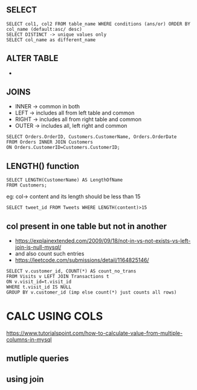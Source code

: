 ## SELECT
```mysql
SELECT col1, col2 FROM table_name WHERE conditions (ans/or) ORDER BY col_name (default:asc/ desc)
SELECT DISTINCT -> unique values only
SELECT col_name as different_name
```

## ALTER TABLE
-

## JOINS
- INNER -> common in both
- LEFT -> includes all from left table and common
- RIGHT -> includes all from right table and common
- OUTER -> includes all, left right and common
```mysql
SELECT Orders.OrderID, Customers.CustomerName, Orders.OrderDate
FROM Orders INNER JOIN Customers
ON Orders.CustomerID=Customers.CustomerID;
```
## LENGTH() function
```mysql
SELECT LENGTH(CustomerName) AS LengthOfName
FROM Customers;
```
eg: col-> content and its length should be less than 15
```mysql
SELECT tweet_id FROM Tweets WHERE LENGTH(content)>15
```
## col present in one table but not in another
- https://explainextended.com/2009/09/18/not-in-vs-not-exists-vs-left-join-is-null-mysql/
- and also count such entries
- https://leetcode.com/submissions/detail/1164825146/
```
SELECT v.customer_id, COUNT(*) AS count_no_trans
FROM Visits v LEFT JOIN Transactions t
ON v.visit_id=t.visit_id
WHERE t.visit_id IS NULL 
GROUP BY v.customer_id (imp else count(*) just counts all rows)
```
# CALC USING COLS
https://www.tutorialspoint.com/how-to-calculate-value-from-multiple-columns-in-mysql
## mutliple queries

## using join

